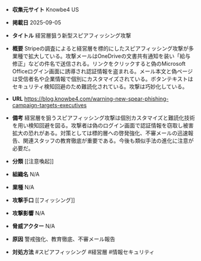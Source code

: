 - **収集元サイト**
Knowbe4 US

- **掲載日**
2025-09-05

- **タイトル**
経営層狙う新型スピアフィッシング攻撃

- **概要**
Stripeの調査によると経営層を標的にしたスピアフィッシング攻撃が多業種で拡大している。攻撃メールはOneDriveの文書共有通知を装い「給与修正」などの件名で送信される。リンクをクリックすると偽のMicrosoft Officeログイン画面に誘導され認証情報を盗まれる。メール本文と偽ページは受信者名や企業情報で個別にカスタマイズされている。ボタンテキストはセキュリティ検知回避のため難読化されている。攻撃は巧妙化している。

- **URL**
https://blog.knowbe4.com/warning-new-spear-phishing-campaign-targets-executives

- **備考**
経営層を狙うスピアフィッシング攻撃は個別カスタマイズと難読化技術を用い検知回避を図る。攻撃者は偽のログイン画面で認証情報を窃取し被害拡大の恐れがある。対策としては標的層への啓発強化、不審メールの迅速報告、関連スタッフの教育徹底が重要である。今後も類似手法の進化に注意が必要だ。

- **分類**
[[注意喚起]]

- **組織名**
N/A

- **業種**
N/A

- **攻撃手口**
[[フィッシング]]

- **攻撃影響**
N/A

- **脅威アクター**
N/A

- **原因**
警戒強化、教育徹底、不審メール報告

- **対処方法**
#スピアフィッシング #経営層 #情報セキュリティ
